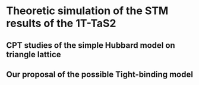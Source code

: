 # Theoretic simulation of the STM results of the 1T-TaS2

## CPT studies of the simple Hubbard model on triangle lattice

## Our proposal of the possible Tight-binding model
